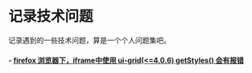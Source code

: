 记录技术问题
====

记录遇到的一些技术问题，算是一个个人问题集吧。

#### - [firefox 浏览器下，iframe中使用 ui-grid(<=4.0.6) getStyles() 会有报错](https://github.com/beita/it/problem/2017_6_22.md)

